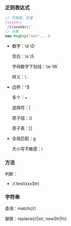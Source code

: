 ### 正则表达式

```js
// 字面量，变量
/xxxStr/
`/${xxxVar}/`
// 对象
new RegExp("xxx",...)
```

- 数字：\d \D
  
  空白：\s \S
  
  字母数字下划线：\w \W
  
  转义：\ .

- 边界：^$
  
  多个：+
  
  选择符：|
  
  原子组：()
  
  原子表：[]

- 全局匹配：g
  
  大小写不敏感：i

### 方法

判断：

- //.test(xxxStr)

### 字符串

查询：match(//)

替换：replace(//|str, newStr|fn)